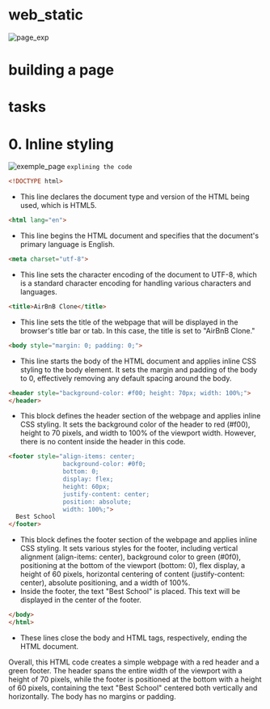 # web_static 

![page_exp](https://s3.amazonaws.com/intranet-projects-files/concepts/74/hbnb_step1.png)

# building a page 
# tasks 

# 0. Inline styling
![exemple_page](https://th.bing.com/th/id/OIP.QBs-VNGnV7FGe-EJevNGVQHaEf?pid=ImgDet&w=1219&h=739&rs=1)
``
explining the code
``

```html
<!DOCTYPE html>
```
- This line declares the document type and version of the HTML being used, which is HTML5.

```html
<html lang="en">
```
- This line begins the HTML document and specifies that the document's primary language is English.

```html
<meta charset="utf-8">
```
- This line sets the character encoding of the document to UTF-8, which is a standard character encoding for handling various characters and languages.

```html
<title>AirBnB Clone</title>
```
- This line sets the title of the webpage that will be displayed in the browser's title bar or tab. In this case, the title is set to "AirBnB Clone."

```html
<body style="margin: 0; padding: 0;">
```
- This line starts the body of the HTML document and applies inline CSS styling to the body element. It sets the margin and padding of the body to 0, effectively removing any default spacing around the body.

```html
<header style="background-color: #f00; height: 70px; width: 100%;">
</header>
```
- This block defines the header section of the webpage and applies inline CSS styling. It sets the background color of the header to red (#f00), height to 70 pixels, and width to 100% of the viewport width. However, there is no content inside the header in this code.

```html
<footer style="align-items: center;
               background-color: #0f0;
               bottom: 0;
               display: flex;
               height: 60px;
               justify-content: center;
               position: absolute;
               width: 100%;">
  Best School
</footer>
```
- This block defines the footer section of the webpage and applies inline CSS styling. It sets various styles for the footer, including vertical alignment (align-items: center), background color to green (#0f0), positioning at the bottom of the viewport (bottom: 0), flex display, a height of 60 pixels, horizontal centering of content (justify-content: center), absolute positioning, and a width of 100%.
- Inside the footer, the text "Best School" is placed. This text will be displayed in the center of the footer.

```html
</body>
</html>
```
- These lines close the body and HTML tags, respectively, ending the HTML document.

Overall, this HTML code creates a simple webpage with a red header and a green footer. The header spans the entire width of the viewport with a height of 70 pixels, while the footer is positioned at the bottom with a height of 60 pixels, containing the text "Best School" centered both vertically and horizontally. The body has no margins or padding.
